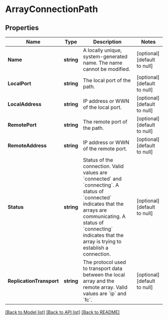 # ArrayConnectionPath

## Properties
Name | Type | Description | Notes
------------ | ------------- | ------------- | -------------
**Name** | **string** | A locally unique, system-generated name. The name cannot be modified. | [optional] [default to null]
**LocalPort** | **string** | The local port of the path. | [optional] [default to null]
**LocalAddress** | **string** | IP address or WWN of the local port. | [optional] [default to null]
**RemotePort** | **string** | The remote port of the path. | [optional] [default to null]
**RemoteAddress** | **string** | IP address or WWN of the remote port. | [optional] [default to null]
**Status** | **string** | Status of the connection. Valid values are &#x60;connected&#x60; and &#x60;connecting&#x60;. A status of &#x60;connected&#x60; indicates that the arrays are communicating. A status of &#x60;connecting&#x60; indicates that the array is trying to establish a connection. | [optional] [default to null]
**ReplicationTransport** | **string** | The protocol used to transport data between the local array and the remote array. Valid values are &#x60;ip&#x60; and &#x60;fc&#x60;. | [optional] [default to null]

[[Back to Model list]](../README.md#documentation-for-models) [[Back to API list]](../README.md#documentation-for-api-endpoints) [[Back to README]](../README.md)

